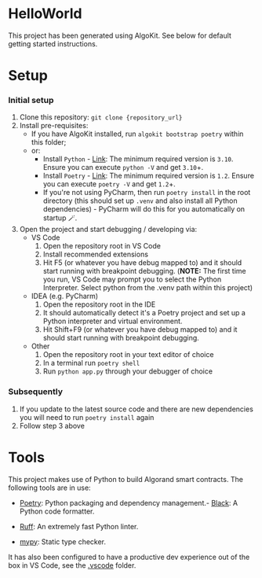 # HelloWorld

This project has been generated using AlgoKit. See below for default getting started instructions.

# Setup

### Initial setup

1. Clone this repository: `git clone {repository_url}`
2. Install pre-requisites:
   - If you have AlgoKit installed, run `algokit bootstrap poetry` within this folder;
   - or:
     - Install `Python` - [Link](https://www.python.org/downloads/): The minimum required version is `3.10`. Ensure you can execute `python -V` and get `3.10`+.
     - Install `Poetry` - [Link](https://python-poetry.org/docs/#installation): The minimum required version is `1.2`. Ensure you can execute `poetry -V` and get `1.2`+.
     - If you're not using PyCharm, then run `poetry install` in the root directory (this should set up `.venv` and also install all Python dependencies) - PyCharm will do this for you automatically on startup 🪄.
3. Open the project and start debugging / developing via:
   - VS Code
     1. Open the repository root in VS Code
     2. Install recommended extensions
     3. Hit F5 (or whatever you have debug mapped to) and it should start running with breakpoint debugging.
        (**NOTE:** The first time you run, VS Code may prompt you to select the Python Interpreter. Select python from the .venv path within this project)
   - IDEA (e.g. PyCharm)
     1. Open the repository root in the IDE
     2. It should automatically detect it's a Poetry project and set up a Python interpreter and virtual environment.
     3. Hit Shift+F9 (or whatever you have debug mapped to) and it should start running with breakpoint debugging.
   - Other
     1. Open the repository root in your text editor of choice
     2. In a terminal run `poetry shell`
     3. Run `python app.py` through your debugger of choice

### Subsequently

1. If you update to the latest source code and there are new dependencies you will need to run `poetry install` again
2. Follow step 3 above

# Tools

This project makes use of Python to build Algorand smart contracts. The following tools are in use:

- [Poetry](https://python-poetry.org/): Python packaging and dependency management.- [Black](https://github.com/psf/black): A Python code formatter.
- [Ruff](https://github.com/charliermarsh/ruff): An extremely fast Python linter.

- [mypy](https://mypy-lang.org/): Static type checker.

It has also been configured to have a productive dev experience out of the box in VS Code, see the [.vscode](./.vscode) folder.
